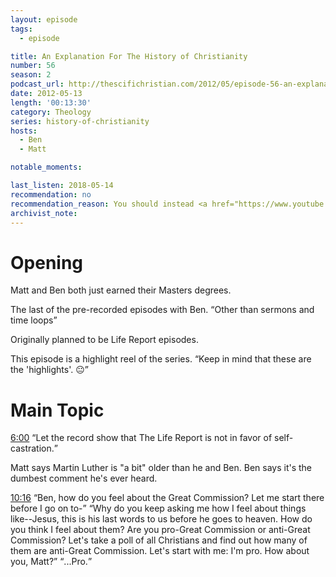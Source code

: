 ```yaml
---
layout: episode
tags:
  - episode

title: An Explanation For The History of Christianity
number: 56
season: 2
podcast_url: http://thescifichristian.com/2012/05/episode-56-an-explanation-for-the-history-of-christianity/
date: 2012-05-13
length: '00:13:30'
category: Theology
series: history-of-christianity
hosts:
  - Ben
  - Matt

notable_moments:

last_listen: 2018-05-14
recommendation: no
recommendation_reason: You should instead <a href="https://www.youtube.com/watch?v=M_im23S1k-U">watch the video</a>. Then skip the series.
archivist_note: 
---
```

# Opening
Matt and Ben both just earned their Masters degrees.

The last of the pre-recorded episodes with Ben. <q class="archivist inline">Other than sermons and time loops</q>

Originally planned to be Life Report episodes.

This episode is a highlight reel of the series. <q class="archivist inline">Keep in mind that these are the 'highlights'. 😐</q>



# Main Topic
<div class="quote">
  <a class="timestamp tag is-medium is-rounded is-primary" href="http://thescifichristian.com/2012/05/episode-56-an-explanation-for-the-history-of-christianity/#t=6:00">6:00</a>
  <q class="ben">Let the record show that The Life Report is not in favor of self-castration.</q>
</div>

Matt says Martin Luther is "a bit" older than he and Ben. Ben says it's the dumbest comment he's ever heard.

<div class="quote">
  <a class="timestamp tag is-medium is-rounded is-primary" href="http://thescifichristian.com/2012/05/episode-56-an-explanation-for-the-history-of-christianity/#t=10:16">10:16</a>
  <q class="matt">Ben, how do you feel about the Great Commission? Let me start there before I go on to-</q>  
  <q class="ben">Why do you keep asking me how I feel about things like--Jesus, this is his last words to us before he goes to heaven. How do you think I feel about them? Are you pro-Great Commission or anti-Great Commission? Let's take a poll of all Christians and find out how many of them are anti-Great Commission. Let's start with me: I'm pro. How about you, Matt?</q>
  <q class="matt">...Pro.</q>
</div>